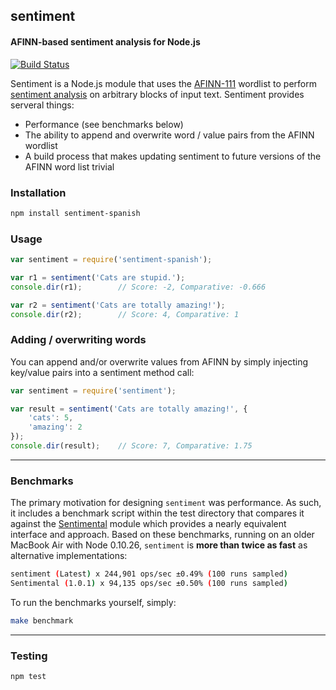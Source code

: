 ## sentiment
#### AFINN-based sentiment analysis for Node.js

[![Build Status](https://secure.travis-ci.org/thisandagain/sentiment.png)](http://travis-ci.org/thisandagain/sentiment)

Sentiment is a Node.js module that uses the [AFINN-111](http://www2.imm.dtu.dk/pubdb/views/publication_details.php?id=6010) wordlist to perform [sentiment analysis](http://en.wikipedia.org/wiki/Sentiment_analysis) on arbitrary blocks of input text. Sentiment provides serveral things:

- Performance (see benchmarks below)
- The ability to append and overwrite word / value pairs from the AFINN wordlist
- A build process that makes updating sentiment to future versions of the AFINN word list trivial

### Installation
```bash
npm install sentiment-spanish
```

### Usage
```javascript
var sentiment = require('sentiment-spanish');

var r1 = sentiment('Cats are stupid.');
console.dir(r1);        // Score: -2, Comparative: -0.666

var r2 = sentiment('Cats are totally amazing!');
console.dir(r2);        // Score: 4, Comparative: 1
```

### Adding / overwriting words
You can append and/or overwrite values from AFINN by simply injecting key/value pairs into a sentiment method call:
```javascript
var sentiment = require('sentiment');

var result = sentiment('Cats are totally amazing!', {
    'cats': 5,
    'amazing': 2  
});
console.dir(result);    // Score: 7, Comparative: 1.75
```

---

### Benchmarks
The primary motivation for designing `sentiment` was performance. As such, it includes a benchmark script within the test directory that compares it against the [Sentimental](https://github.com/thinkroth/Sentimental) module which provides a nearly equivalent interface and approach. Based on these benchmarks, running on an older MacBook Air with Node 0.10.26, `sentiment` is **more than twice as fast** as alternative implementations:

```bash
sentiment (Latest) x 244,901 ops/sec ±0.49% (100 runs sampled)
Sentimental (1.0.1) x 94,135 ops/sec ±0.50% (100 runs sampled)
```

To run the benchmarks yourself, simply:
```bash
make benchmark
```

---

### Testing
```bash
npm test
```